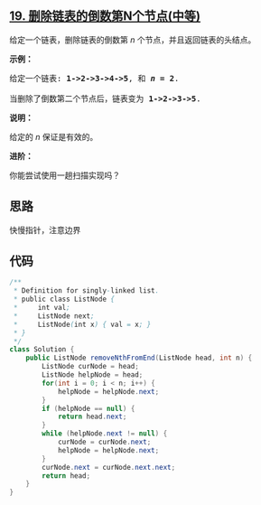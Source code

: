 ## [19. 删除链表的倒数第N个节点(中等)](https://leetcode-cn.com/problems/remove-nth-node-from-end-of-list/)
<div class="notranslate"><p>给定一个链表，删除链表的倒数第&nbsp;<em>n&nbsp;</em>个节点，并且返回链表的头结点。</p>

<p><strong>示例：</strong></p>

<pre>给定一个链表: <strong>1-&gt;2-&gt;3-&gt;4-&gt;5</strong>, 和 <strong><em>n</em> = 2</strong>.

当删除了倒数第二个节点后，链表变为 <strong>1-&gt;2-&gt;3-&gt;5</strong>.
</pre>

<p><strong>说明：</strong></p>

<p>给定的 <em>n</em>&nbsp;保证是有效的。</p>

<p><strong>进阶：</strong></p>

<p>你能尝试使用一趟扫描实现吗？</p>
</div>

## 思路
快慢指针，注意边界

## 代码
```java
/**
 * Definition for singly-linked list.
 * public class ListNode {
 *     int val;
 *     ListNode next;
 *     ListNode(int x) { val = x; }
 * }
 */
class Solution {
    public ListNode removeNthFromEnd(ListNode head, int n) {
        ListNode curNode = head;
        ListNode helpNode = head;
        for(int i = 0; i < n; i++) {
            helpNode = helpNode.next;
        }
        if (helpNode == null) {
            return head.next;
        }
        while (helpNode.next != null) {
            curNode = curNode.next;
            helpNode = helpNode.next;
        }
        curNode.next = curNode.next.next;
        return head;
    }
}
```
